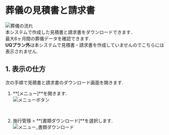 # 葬儀の見積書と請求書

 ![葬儀の流れ](../asset/image/funeral_download/funeral_download.png)
 <br>
本システムで作成した見積書と請求書をダウンロードできます．  
最大6ヶ月間の葬儀データを確認できます.  
**UQプラン外**は本システムで見積書・請求書を作成していませんのでこちらには表示されません.  


## 1. 表示の仕方  
次の手順で見積書と請求書のダウンロード画面を開きます.   

1. **[メニュー]**を開きます.   
 ![メニューボタン](../asset/image/funeral_download/menu_button.png)
<br>

2. 施行管理 > **[書類ダウンロード]**を選択します.  
 ![メニュー_書類ダウンロード](../asset/image/funeral_download/menu_select_download_documents.png)
<br>